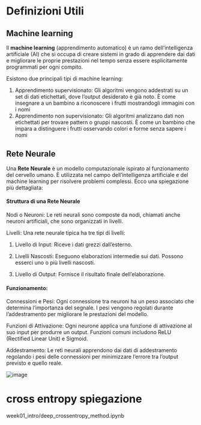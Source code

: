 <!-- https://www.markdownguide.org/basic-syntax/ -->
# Definizioni Utili

## Machine learning
Il **machine learning** (apprendimento automatico) è un ramo dell’intelligenza artificiale (AI) che si occupa di creare sistemi in grado di apprendere dai dati e migliorare le proprie prestazioni nel tempo senza essere esplicitamente programmati per ogni compito.

Esistono due principali tipi di machine learning:

1. Apprendimento supervisionato: Gli algoritmi vengono addestrati su un set di dati etichettati, dove l’output desiderato è già noto. È come insegnare a un bambino a riconoscere i frutti mostrandogli immagini con i nomi
2. Apprendimento non supervisionato: Gli algoritmi analizzano dati non etichettati per trovare pattern o gruppi nascosti. È come un bambino che impara a distinguere i frutti osservando colori e forme senza sapere i nomi

## Rete Neurale
Una **Rete Neurale** è un modello computazionale ispirato al funzionamento del cervello umano. È utilizzata nel campo dell’intelligenza artificiale e del machine learning per risolvere problemi complessi. Ecco una spiegazione più dettagliata:

#### Struttura di una Rete Neurale

Nodi o Neuroni: Le reti neurali sono composte da nodi, chiamati anche neuroni artificiali, che sono organizzati in livelli.

Livelli: Una rete neurale tipica ha tre tipi di livelli:

1. Livello di Input: Riceve i dati grezzi dall’esterno.

2. Livelli Nascosti: Eseguono elaborazioni intermedie sui dati. Possono esserci uno o più livelli nascosti.

3. Livello di Output: Fornisce il risultato finale dell’elaborazione.

#### Funzionamento:

Connessioni e Pesi: Ogni connessione tra neuroni ha un peso associato che determina l’importanza del segnale. I pesi vengono regolati durante l’addestramento per migliorare le prestazioni del modello.

Funzioni di Attivazione: Ogni neurone applica una funzione di attivazione al suo input per produrre un output. Funzioni comuni includono ReLU (Rectified Linear Unit) e Sigmoid.

Addestramento: Le reti neurali apprendono dai dati di addestramento regolando i pesi delle connessioni per minimizzare l’errore tra l’output previsto e quello reale.


![image](https://github.com/user-attachments/assets/eb995298-fe9a-43bd-8a93-14cdbb320419)




# cross entropy spiegazione
week01_intro/deep_crossentropy_method.ipynb
